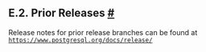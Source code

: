 ## E.2. Prior Releases [#](#RELEASE-PRIOR)

Release notes for prior release branches can be found at [`https://www.postgresql.org/docs/release/`](https://www.postgresql.org/docs/release/)